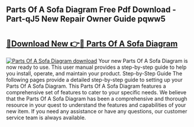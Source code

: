 ## Parts Of A Sofa Diagram Free Pdf Download - Part-qJ5 New Repair Owner Guide pqww5

# <h2><a href="http://dfkg0jl.blite.top/?on=Parts+Of+A+Sofa+Diagram">🔗Download New 👉🔴 Parts Of A Sofa Diagram</a></h2>

[![Parts Of A Sofa Diagram download](https://i.imgur.com/lujVjoI.png)](http://dfkg0jl.blite.top/?on=Parts+Of+A+Sofa+Diagram)
Your new Parts Of A Sofa Diagram is now ready to use. This user manual provides a step-by-step guide to help you install, operate, and maintain your product. Step-by-Step Guide The following pages provide a detailed step-by-step guide to setting up your Parts Of A Sofa Diagram. This Parts Of A Sofa Diagram features a comprehensive set of features to cater to your specific needs. We believe that the Parts Of A Sofa Diagram has been a comprehensive and thorough resource in your quest to understand the features and capabilities of your new item. If you need any assistance or have any questions, our customer service team is always available.
